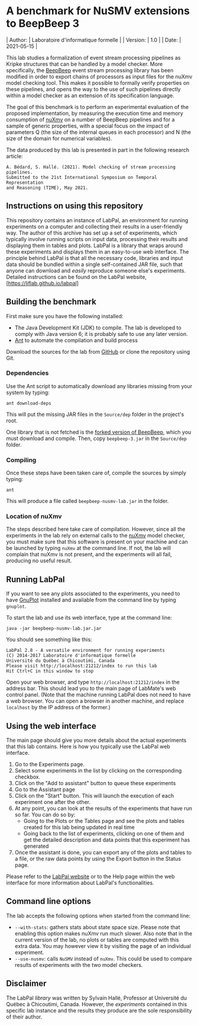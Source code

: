 A benchmark for NuSMV extensions to BeepBeep 3
==============================================

| Author:      | Laboratoire d'informatique formelle |
| Version:     | 1.0                                 |
| Date:        | 2021-05-15                          |

This lab studies a formalization of event stream processing pipelines as Kripke
structures that can be handled by a model checker. More specifically, the
[BeepBeep](https://liflab.github.io/beepbeep-3) event stream processing library
has been modified in order to export chains of processors as input files for the
nuXmv model checking tool. This makes it possible to formally verify properties
on these pipelines, and opens the way to the use of such pipelines directly
within a model checker as an extension of its specification language.

The goal of this benchmark is to perform an experimental evaluation of the
proposed implementation, by measuring the execution time and memory consumption
of [nuXmv](https://nuxmv.fbk.eu/) on a number of BeepBeep pipelines and for a
sample of generic properties, with a special focus on the impact of parameters
Q (the size of the internal queues in each processor) and N (the size of the
domain for numerical variables).

The data produced by this lab is presented in part in the following research
article:

    A. Bédard, S. Hallé. (2021). Model checking of stream processing pipelines.
    Submitted to the 21st International Symposium on Temporal Representation
    and Reasoning (TIME), May 2021.

Instructions on using this repository
-------------------------------------

This repository contains an instance of LabPal, an environment for running
experiments on a computer and collecting their results in a user-friendly way.
The author of this archive has set up a set of experiments, which typically
involve running scripts on input data, processing their results and displaying
them in tables and plots. LabPal is a library that wraps around these
experiments and displays them in an easy-to-use web interface. The principle
behind LabPal is that all the necessary code, libraries and input data should be
bundled within a single self-contained JAR file, such that anyone can download
and *easily* reproduce someone else's experiments. Detailed instructions can be
found on the LabPal website, [https://liflab.github.io/labpal]

Building the benchmark
----------------------

First make sure you have the following installed:

- The Java Development Kit (JDK) to compile. The lab is developed to comply
  with Java version 6; it is probably safe to use any later version.
- [Ant](http://ant.apache.org) to automate the compilation and build process

Download the sources for the lab from
[GitHub](https://github.com/alexisBedard/nusmv-beepbeep-lab) or clone the
repository using Git.

### Dependencies

Use the Ant script to automatically download any libraries missing from your
system by typing:

    ant download-deps

This will put the missing JAR files in the `Source/dep` folder in the project's
root.

One library that is not fetched is the [forked version of
BeepBeep](https://github.com/alexisBedard/beepbeep-3), which you
must download and compile. Then, copy `beepbeep-3.jar` in the `Source/dep`
folder.

### Compiling

Once these steps have been taken care of, compile the sources by simply typing:

    ant

This will produce a file called `beepbeep-nusmv-lab.jar` in the folder.

### Location of nuXmv

The steps described here take care of compilation. However, since all the
experiments in the lab rely on external calls to the
[nuXmv](https://nuxmv.fbk.eu/) model checker, you must make sure that this
software is present on your machine and can be launched by typing `nuXmv` at the
command line. If not, the lab will complain that nuXmv is not present, and the
experiments will all fail, producing no useful result.

Running LabPal
--------------

If you want to see any plots associated to the experiments, you need to have
[GnuPlot](http://gnuplot.info) installed and available from the command line
by typing `gnuplot`.

To start the lab and use its web interface, type at the command line:

    java -jar beepbeep-nusmv-lab.jar.jar

You should see something like this:

    LabPal 2.8 - A versatile environment for running experiments
    (C) 2014-2017 Laboratoire d'informatique formelle
    Université du Québec à Chicoutimi, Canada
    Please visit http://localhost:21212/index to run this lab
    Hit Ctrl+C in this window to stop

Open your web browser, and type `http://localhost:21212/index` in the address
bar. This should lead you to the main page of LabMate's web control panel.
(Note that the machine running LabPal does not need to have a web browser.
You can open a browser in another machine, and replace `localhost` by the IP
address of the former.)

Using the web interface
-----------------------

The main page should give you more details about the actual experiments that
this lab contains. Here is how you typically use the LabPal web interface.

1. Go to the Experiments page.
2. Select some experiments in the list by clicking on the corresponding
   checkbox.
3. Click on the "Add to assistant" button to queue these experiments
4. Go to the Assistant page
5. Click on the "Start" button. This will launch the execution of each
   experiment one after the other.
6. At any point, you can look at the results of the experiments that have run so
   far. You can do so by:
   - Going to the Plots or the Tables page and see the plots and tables created
     for this lab being updated in real time
   - Going back to the list of experiments, clicking on one of them and get the
     detailed description and data points that this experiment has generated
7. Once the assistant is done, you can export any of the plots and tables to a
   file, or the raw data points by using the Export button in the Status page.

Please refer to the [LabPal website](https://liflab.github.io/labpal)
or to the Help page within the web interface for more information about
LabPal's functionalities.

Command line options
--------------------

The lab accepts the following options when started from the command line:

- `--with-stats`: gathers stats about state space size. Please note that
  enabling this option makes nuXmv run much slower. Also note that in the
  current version of the lab, no plots or tables are computed with this extra
  data. You may however view it by visiting the page of an individual
  experiment.
- `--use-nusmv`: calls `NuSMV` instead of `nuXmv`. This could be used to compare
  results of experiments with the two model checkers.

Disclaimer
----------

The LabPal *library* was written by Sylvain Hallé, Professor at Université du
Québec à Chicoutimi, Canada. However, the *experiments* contained in this
specific lab instance and the results they produce are the sole responsibility
of their author.

<!-- :maxLineLen=80: -->